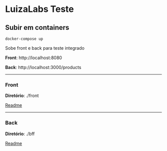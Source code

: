# LuizaLabs Teste



## Subir em containers

```
docker-compose up
```

Sobe front e back para teste integrado

**Front**: http://localhost:8080

**Back**: http://localhost:3000/products

------

### Front  

**Diretório**: ./front

[Readme](./front/README.md)

------

### Back

**Diretório**: ./bff

[Readme](./bff/README.md)